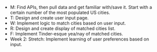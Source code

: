 - M: Find APIs, then pull data and get familiar with/save it. Start with a certain number of the most populated US cities.
- T: Design and create user input page.
- W: Implement logic to match cities based on user input.
- R: Design and create display of matched cities list.
- F: Implement Tinder-esque yea/nay of matched cities.
- Week 2: Stretch: Implement learning of user preferences based on input.

